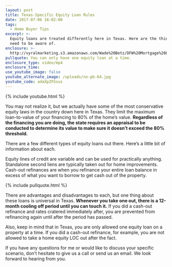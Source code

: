 ```yaml
---
layout: post
title: Texas-Specific Equity Loan Rules
date: 2017-07-06 16:02:00
tags:
  - Home Buyer Tips
excerpt: >-
  Equity loans are treated differently here in Texas. Here are the things you
  need to be aware of.
enclosure: >-
  http://vyralmarketing.s3.amazonaws.com/Wade%20Betz/DFW%20Mortgage%20Lender-%20Texas-Specific%20Equity%20Loan%20Rules.mp4
pullquote: You can only have one equity loan at a time.
enclosure_type: video/mp4
enclosure_time:
use_youtube_image: false
youtube_alternate_image: /uploads/no-pb-64.jpg
youtube_code: adaXpZFGsus
---
```



{% include youtube.html %}

You may not realize it, but we actually have some of the most conservative equity laws in the country down here in Texas. They limit the maximum loan-to-value of your financing to 80% of the home’s value. **Regardless of the financing you are doing, the state requires an appraisal to be conducted to determine its value to make sure it doesn’t exceed the 80% threshold.**

There are a few different types of equity loans out there. Here’s a little bit of information about each.

Equity lines of credit are variable and can be used for practically anything. Standalone second liens are typically taken out for home improvements. Cash-out refinances are when you refinance your entire loan balance in excess of what you want to borrow to get cash out of the property.

{% include pullquote.html %}

There are advantages and disadvantages to each, but one thing about these loans is universal in Texas. **Whenever you take one out, there is a 12-month cooling off period until you can touch it.** If you did a cash-out refinance and rates cratered immediately after, you are prevented from refinancing again until after the period has passed.

Also, keep in mind that in Texas, you are only allowed one equity loan on a property at a time. If you did a cash-out refinance, for example, you are not allowed to take a home equity LOC out after the fact.

If you have any questions for me or would like to discuss your specific scenario, don’t hesitate to give us a call or send us an email. We look forward to hearing from you.